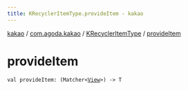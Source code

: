 ```yaml
---
title: KRecyclerItemType.provideItem - kakao
---
```


[kakao](../../index.html) / [com.agoda.kakao](../index.html) / [KRecyclerItemType](index.html) / [provideItem](.)

# provideItem

`val provideItem: (Matcher<`[`View`](https://developer.android.com/reference/android/view/View.html)`>) -> T`